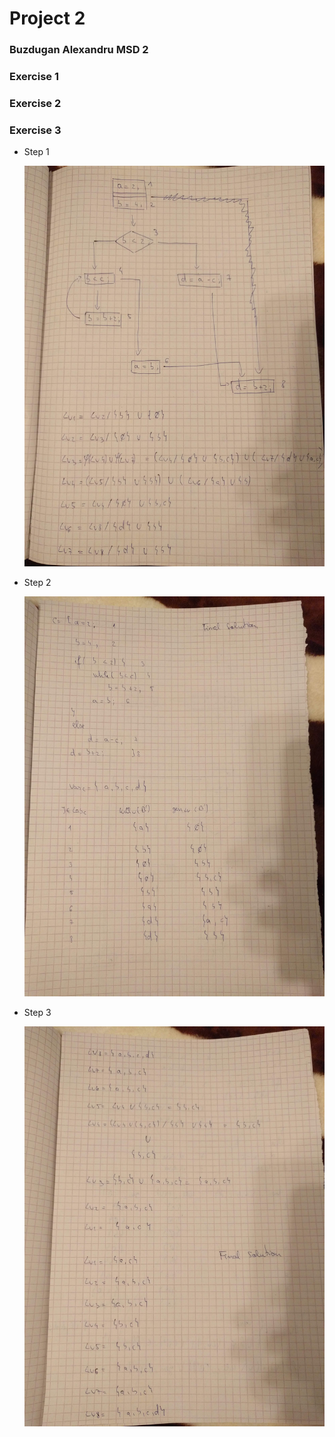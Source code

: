 # Project 2 
### Buzdugan Alexandru MSD 2 

### Exercise 1

### Exercise 2

### Exercise 3

- Step 1

    <img src="Exercise1FlowGraph.jpg" alt="drawing" width="700  "/>

- Step 2

    <img src="Exercise1Functions.jpg" alt="drawing" width="700  "/>

- Step 3
   
   <img src="Exercise1Variables.jpg" alt="drawing" width="700  "/>
